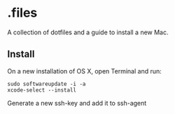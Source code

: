 # .files
A collection of dotfiles and a guide to install a new Mac.

## Install
On a new installation of OS X, open Terminal and run:

	sudo softwareupdate -i -a
	xcode-select --install

Generate a new ssh-key and add it to ssh-agent